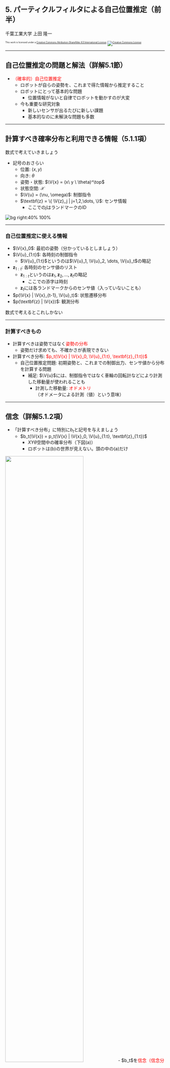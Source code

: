 $\newcommand{\V}[1]{\boldsymbol{#1}}$

# <span style="font-size:80%">5. パーティクルフィルタによる自己位置推定（前半）</span>

千葉工業大学 上田 隆一



<p style="font-size:50%">
This work is licensed under a <a rel="license" href="http://creativecommons.org/licenses/by-sa/4.0/">Creative Commons Attribution-ShareAlike 4.0 International License</a>.
<a rel="license" href="http://creativecommons.org/licenses/by-sa/4.0/">
<img alt="Creative Commons License" style="border-width:0" src="https://i.creativecommons.org/l/by-sa/4.0/88x31.png" /></a>
</p>

---

## 自己位置推定の問題と解法（詳解5.1節）

- <span style="color:red">（確率的）自己位置推定</span>
    - ロボットが自らの姿勢を、これまで得た情報から推定すること
    - ロボットにとって基本的な問題
        - 位置情報がないと自律でロボットを動かすのが大変
    - 今も重要な研究対象
        - 新しいセンサが出るたびに新しい課題
        - 基本的なのに未解決な問題も多数

---

## 計算すべき確率分布と利用できる情報（5.1.1項）

数式で考えていきましょう

- 記号のおさらい 
    - 位置: $(x,y)$
    - 向き: $\theta$
    - 姿勢・状態: $\V{x} = (x\ y \ \theta)^\top$　
    - 状態空間: $\mathcal{X}$
    - $\V{u} = (\nu, \omega)$: 制御指令
    - $\textbf{z} = \{ \V{z}_j | j=1,2,\dots, \}$: センサ情報
        - ここでの$j$はランドマークのID

![bg right:40% 100%](./figs/symbols_localization.png)

---

### 自己位置推定に使える情報


- $\V{x}_0$: 最初の姿勢（分かっているとしましょう）　
- $\V{u}_{1:t}$: 各時刻の制御指令
    - $\V{u}_{1:t}$というのは$\V{u}_1, \V{u}_2, \dots, \V{u}_t$の略記　
- $\textbf{z}_{1:t}$: 各時刻のセンサ値のリスト
    - $\textbf{z}_{1:t}$というのは$\textbf{z}_1, \textbf{z}_2, \dots, \textbf{z}_t$の略記
        - ここでの添字は時刻
    - $\textbf{z}_t$には各ランドマークからのセンサ値（入っていないことも）　
- $p(\V{x} | \V{x}_{t-1}, \V{u}_t)$: 状態遷移分布
- $p(\textbf{z} | \V{x})$: 観測分布

数式で考えるとこれしかない

---

### 計算すべきもの

- 計算すべきは姿勢ではなく<span style="color:red">姿勢の分布</span>
    - 姿勢だけ求めても、不確かさが表現できない　
- 計算すべき分布: <span style="color:red">$p_t(\V{x} | \V{x}_0, \V{u}_{1:t}, \textbf{z}_{1:t})$</span>
    - 自己位置推定問題: 初期姿勢と、これまでの制御出力、センサ値から分布を計算する問題
        - 補足: $\V{u}$には、制御指令ではなく車輪の回転計などにより計測した移動量が使われることも
            - 計測した移動量: <span style="color:red">オドメトリ</span><br />（オドメータによる計測（値）という意味）

---

## 信念（詳解5.1.2項）

- 「計算すべき分布」に特別に$b_t$と記号を与えましょう
    - $b_t(\V{x}) = p_t(\V{x} | \V{x}_0, \V{u}_{1:t}, \textbf{z}_{1:t})$
        - $XY\theta$空間中の確率分布（下図(a)）
        - ロボットは(b)の世界が見えない。頭の中の(a)だけ
<img width="70%" src="figs/belief.jpg" />
- $b_t$を<span style="color:red">信念（信念分布）</span>と呼ぶ
    - 自己の姿勢に対するロボットの考え
        - 姿勢だけでなく不確かさも表現（次ページ）


---

### 様々な信念と、それの意味するもの

<img width="100%" src="figs/various_beliefs.jpg" />

多様な判断が可能に

---

## 信念の演算方法（詳解5.1.3項）

1. 初期の信念$b_0$を与える
2. 以後、情報が入るごとに信念を更新
    - ロボットが移動したら更新
    - ロボットがランドマークを観測したら更新

<center><img width="60%" src="figs/localization_routine.png" /></center>

計算式を導出しましょう

---

### ロボットが移動したときの演算

- 時刻$t-1$から$t$までの移動を考える
    - $b_{t-1}$に新たに$\V{u}_t$の情報が加わる
        - $b_{t-1}(\V{x}) \rightarrow b_{t-1}(\V{x}|\V{u}_t)$　
    - $\hat{b}_t = b_{t-1}(\V{x}|\V{u}_t)$としましょう
        - $\hat{b}_t$: 移動したことを考慮した信念
        - $b_t$との違い: $\textbf{z}_t$の情報がまだない


$\qquad\qquad\qquad\hat{b}_t$を$b_{t-1}$からどう計算すればよいでしょう？

<!--- $\hat{b}_t(\V{x}) = p(\V{x} = \V{x}_t^* | \V{x}_0, \V{u}_{1:t}, \textbf{z}_{1:t-1})$-->

---

### $b_{t-1}$と$\hat{b}_t$の関係

- 考え方
    - 例えば時刻$t-1$においてロボットの姿勢が$\V{x}'$である場合、$\V{u}_t$によって、次状態が状態遷移モデルで$p(\V{x} | \V{x}', \V{u}_t)$に分布
        - 信念$b_{t-1}$によると、$\V{x}'$に存在する確率の密度は$b_{t-1}(\V{x}')$
        - 密度$b_{t-1}(\V{x}')$が状態遷移によって拡散
    - $\V{x}'$を状態空間からくまなく選んで密度$b_{t-1}(\V{x}')$を動かし、拡散した密度をある姿勢$\V{x}$で積算すると$\hat{b}_t(\V{x})$に（次ページ）

<img width="50%" src="figs/mcl_motion_update.jpg" />

---

### $\hat{b}_t$の計算式

- 前ページの操作を式に
    - $\hat{b}_t(\V{x}) = \int_{\V{x}' \in \mathcal{X}} p(\V{x} | \V{x}', \V{u}_t) b_{t-1}(\V{x}')  d\V{x}'$
        - $\boldsymbol{x}'$を状態遷移モデルで動かして密度を積分
- 次のようにも書ける
    - $\hat{b}_t(\V{x}) =  \big\langle p(\V{x} | \V{x}', \V{u}_t) \big\rangle_{b_{t-1}(\V{x}')}$ 
        - $b_{t-1}$のときに状態遷移モデルから得られる次状態の密度の期待値を$\boldsymbol{x}'$で計算すると$\hat{b}_t(\boldsymbol{x})$になる　
- 式の名前
    - 筆者は「マルコフ連鎖の式」、「状態遷移の式」などと呼称
        - マルコフ性: 次状態が直前の姿勢と制御出力だけから決まって、それ以前の状態は情報として不要という性質を指す
            - $p(\V{x} | \V{x}', \V{u}_t)$がそうなっている


---

### ロボットがセンシングしたときの演算

- 移動で不確かになった姿勢の情報をセンサ値で修正
   - 下図
- $\hat{b}_t(\V{x})$に新たに$\textbf{z}_t$の情報が加わる
   - $\hat{b}_t(\V{x}) \rightarrow \hat{b}_t(\V{x} | \textbf{z}_t) = b_t(\V{x})$

<img width="60%" src="figs/mcl_observation_update.jpg" />

---

### $b_t$の計算式

- ベイズの定理を使う
    - $b_t(\V{x}) = \hat{b}_t(\V{x} | \textbf{z}_t) = \eta p(\textbf{z}_t | \V{x}) \hat{b}_t(\V{x})$
    $ = \eta \hat{b}_t(\V{x})\prod_{j=0}^{N_\textbf{m}-1} p_j(\V{z}_{j,t} | \V{x})$
    - 補足
        - 最後の式変形は各ランドマークのセンサ値が独立している場合
        - $\textbf{z}_t$内にセンサ値がない場合は$b_t(\V{x}) = \hat{b}_t(\V{x})$

これで定式化は完了

---

### ベイズフィルタ

- 次の2つの式で$b_0$を$b_1, b_2, \dots$と更新していける
    - 移動時: $\hat{b}_t(\V{x}) =  \big\langle p(\V{x} | \V{x}', \V{u}_t) \big\rangle_{b_{t-1}(\V{x}')}$ 
    - 観測時: $b_t(\V{x}) = \eta p(\textbf{z}_t | \V{x}) \hat{b}_t(\V{x})$
     $\Longrightarrow$この手続きは「ベイズフィルタ」と呼ばれる

どうやって実装するのか？

---

## 5.2 パーティクルの準備

- 本章では信念分布を<span style="color:red">パーティクル</span>（の集合）で表現
    - パーティクル: ロボットの分身
    - 分身をシミュレート$\Rightarrow$分身の分布が信念分布　
- 数式でのパーティクルの表現
    - <span style="color:red">$\V{x}_t^{(i)}$</span><span style="font-size:80%">$\quad(i=0,1,2,\dots,N-1)$</span>
        - あとから変えます
        - 分身なので姿勢を変数に持つ
        - $N$個ある　
- 右図の青の矢印
    - ロボットの初期姿勢に置いた100個のパーティクル（まだ動かない）

<img width="30%" src="figs/particles.png" />

---

## 5.3 移動後のパーティクルの姿勢更新

- やること: ロボットの動きをシミュレートしてパーティクルを動かす
    - センサについてはまだ扱わない
    - 雑音とバイアスのシミュレーション
    - パーティクルの分布が信念分布　
- 4章のモデルが使えるが、実機だとそうもいかない
    - ロボットの動きの統計をとってシミュレーションしてみましょう

---

## 5.3.1 パーティクルの移動のための状態遷移モデル

- 移動にともなう姿勢のばらつきをガウス分布で表現
    - 4章と違うけどなんとなく
        - 様々な誤差を考慮していると最終的にはガウス分布に（中心極限定理）　
- ガウス分布を4つの標準偏差で表現
    - $\sigma_{\nu\nu}$: 直進1[m]で生じる道のりのばらつき
    - $\sigma_{\nu\omega}$: 回転1[rad]で生じる道のりのばらつき
    - $\sigma_{\omega\nu}$: 直進1[m]で生じるロボットの向きのばらつき
    - $\sigma_{\omega\omega}$: 回転1[rad]で生じるロボットの向きのばらつき　

<span style="font-size:80%">これらの値を実験で求めて実現するように$\nu, \omega$に雑音を乗せる</span>

---

## 速度、角速度に乗せる誤差の量

- $\sigma_{\nu\nu}$のとき、$\nu$に乗せる雑音の量の決め方
    1. $\delta_{\nu\nu} \sim \mathcal{N}(0, \sigma_{\nu\nu}^2)$
        - $\delta_{\nu\nu}$: 1[m]あたりの誤差
    2.  $\delta_{\nu\nu}' = \delta_{\nu\nu}\sqrt{|\nu|/\Delta t}$
        - $\delta_{\nu\nu}'$: 速度に乗せる誤差
        - 分散（誤差の2乗）の大きさは移動距離に比例するので
$\delta_{\nu\nu}^2 : (\delta'_{\nu\nu}\Delta t)^2 = 1 : |\nu|\Delta t$
            - 2章で説明
    3. $\sigma_{\nu\omega}, \sigma_{\omega\nu}, \sigma_{\omega\omega}$についても同様に
    4. <span style="font-size:80%">$\begin{pmatrix} \nu' \\\\ \omega' \end{pmatrix} = \begin{pmatrix} \nu \\\\ \omega \end{pmatrix} + \begin{pmatrix} \delta_{\nu\nu}\sqrt{|\nu|/\Delta t} + \delta_{\nu\omega}\sqrt{|\omega|/\Delta t} \\\\ \delta_{\omega\nu}\sqrt{|\nu|/\Delta t} + \delta_{\omega\omega}\sqrt{|\omega|/\Delta t} \end{pmatrix}$</span>
        - $(\nu \ \omega)^\top$: 制御指令
        - $(\nu' \ \omega')^\top$: 実際の速度

---

## 5.3.2 状態遷移モデルの実装

- 前ページの式を実装してパーティクルを動かす
    - （念のため）パーティクルごとに雑音の量は変える
- まだ$\sigma_{\nu\nu}, \sigma_{\nu\omega}, \sigma_{\omega\nu}, \sigma_{\omega\omega}$の値は未定なので適当な値で観察
    - 左図: 30[s]後のロボットの姿勢のばらつき
    - 中図: 値を小さくしたとき（小さすぎる）
    - 右図: 値を大きくしたとき（大きすぎる）

<img width="30%" src="figs/particles_vs_robots_robots.png" />
<img width="30%" src="figs/mcl_motion_nocalib.gif" />
<img width="30%" src="figs/mcl_motion_nocalib2.gif" />

---

## 5.3.3 パラメータの調整

- 適切な$\sigma_{\nu\nu}, \sigma_{\nu\omega}, \sigma_{\omega\nu}, \sigma_{\omega\omega}$の値を実験で決定　
- 実験で値を決めるにあたっての方針
    - 雑音だけでなくバイアスの誤差も$\sigma_{\nu\nu}, \sigma_{\nu\omega}, \sigma_{\omega\nu}, \sigma_{\omega\omega}$に反映
        - 事前にバイアスの大きさを予想できないので
    - スタックや誘拐は反映しない
        - 別の方法で対処

---

### 前進時の向きのばらつき

- 同じバイアスを持つロボットを4[m]走らせた
    - 左図のように向きがばらつく
        - 分散: $0.068$[rad$^2$]、道のり（始点終点の距離で代用）の平均値: $4.08$[m]
	- <span style="color:red">$\sigma_{\omega\nu} = \sqrt{0.068/4.08} = 0.13$</span>
- 補足
    - $\sigma_{\nu\nu}$についてはバイアス込みで後で計算
    - 前進方向のバイアスは向きのばらつきに無関係
    - 右図: $\sigma_{\omega\nu} = 0.13$、他の$\sigma$を微小にして得たパーティクルの挙動

<img width="30%" src="./figs/simulation_on.png" />
<img width="30%" src="./figs/simulated_on.png" />

---

### 前進時の道のりのばらつき

- バイアスの異なるロボットで同様に実験
    - 今度は道のりがばらつく
        - 分散: $0.14$[m$^2$]、道のり（始点終点の距離で代用）の平均値: $3.97$[m]
    - <span style="color:red">$\sigma_{\nu\nu} = \sqrt{0.138/3.97} = 0.19$</span>

<img width="30%" src="./figs/forward_bias.png" />

---

### 回転時の向きと移動量のばらつき

- $\sigma_{\omega\omega}$について
    - 実験でバイアス不揃いのロボット100台を4[rad]回転させて算出
    - 最終的な$\theta$の分散と平均値から計算
        - 書籍では$\sigma_{\omega\omega}=0.2$とした　
- $\sigma_{\nu\omega}$について
    - このシミュレータではロボットが回転してもロボットの位置はずれないのでゼロ
        - ただしシミュレータで$0$とするとエラーになるので微少量に

<img width="30%" src="./figs/rot_errors.png" />

---

## 5.3.4 求めたパラメータによる動作確認

- 左: 30[s]後のロボットの姿勢のばらつき
    - バイアスは不揃い
- 右: 求めた4つの標準偏差で30[s]パーティクルを動作
    - ロボットの左右で分布が少し広いがシミュレートできている

<img width="35%" src="./figs/particles_vs_robots_robots.png" />&nbsp;
<img width="35%" src="./figs/particles_vs_robots_particles.png" />


---

### 数式上の解釈

- パーティクルの分布は信念分布の近似
- 次のような確率計算が可能
    - $P(\V{x}_t^* \in X ) = \int_{\V{x} \in X} \hat{b}_t(\V{x}) d\V{x} \approx \dfrac{1}{N} \sum_{i=0}^{N-1} \delta(\V{x}_t^{(i)} \in X)$
        - $X \subset \mathcal{X}$（状態空間$\mathcal{X}$の部分空間）
        - $\delta($事象$)$: 事象が正しければ1、違えば0を返す関数　
    - 式で書くとややこしいが、「ある領域$X$内にロボットの姿勢が含まれる確率は、その領域内にどれだけの割合のパーティクルが含まれるかで近似計算できる」ということ


---

### ベイズフィルタとの関係

- ベイズフィルタの移動時の式: $\hat{b}_t(\V{x}) =  \big\langle p(\V{x} | \V{x}', \V{u}_t) \big\rangle_{b_{t-1}(\V{x}')}$　
- パーティクルフィルタとベイズフィルタの対応
    - 移動前のパーティクル: $\V{x}^{(i)}_{t-1} \sim b_{t-1}$
    - 移動後のパーティクル: $\V{x}^{(i)}_t \sim p(\V{x} | \V{x}^{(i)}_{t-1}, \V{u}_t)$

<span style="color:red">期待値計算をサンプリングで実装</span>

